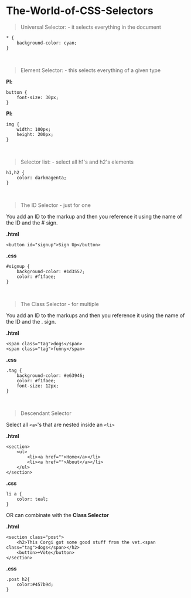 # The-World-of-CSS-Selectors


> Universal Selector: - it selects everything in the document
>


```
* {
    background-color: cyan;
}
```

&nbsp;

> Element Selector: - this selects everything of a given type
>

**Pl:**
```
button {
    font-size: 30px;
}
```

**Pl:**
```
img {
    width: 100px;
    height: 200px;
}
```

&nbsp;

> Selector list:  - select all h1's and h2's elements
>

```
h1,h2 {
    color: darkmagenta;
}
```

&nbsp;

> The ID Selector - just for one
>

You add an ID to the markup and then you reference it using the name of the ID and the # sign.

**.html**

```
<button id="signup">Sign Up</button>
```

**.css**

```
#signup {
    background-color: #1d3557;
    color: #f1faee;
}
```

&nbsp;

> The Class Selector - for multiple
>
You add an ID to the markups and then you reference it using the name of the ID and the . sign.

**.html**

```
<span class="tag">dogs</span>
<span class="tag">funny</span>
```

**.css**


```
.tag {
    background-color: #e63946;
    color: #f1faee;
    font-size: 12px;
}
```

&nbsp;

> Descendant Selector
>

Select all ```<a>```'s that are nested inside an ```<li>```

**.html**
```
<section>
    <ul>
        <li><a href="">Home</a></li>
        <li><a href="">About</a></li>
    </ul>
</section>
```
**.css**
```
li a {
    color: teal;
}
```

OR can combinate with the **Class Selector**



**.html**
```
<section class="post">
    <h2>This Corgi got some good stuff from the vet.<span class="tag">dogs</span></h2>
    <button>+Vote</button>
</section>
```

**.css**
```
.post h2{
    color:#457b9d;
}
```

&nbsp;

